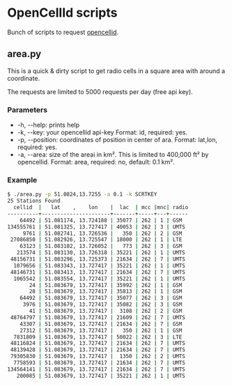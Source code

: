 # OpenCellId scripts
Bunch of scripts to request [opencellid](http://opencellid.org/).

## area.py
This is a quick & dirty script to get radio cells in a square area with around
a coordinate.

The requests are limited to 5000 requests per day (free api key).

### Parameters
* -h, --help: prints help
* -k, --key: your opencellid api-key
  Format: id<int>, required: yes.
* -p, --position: coordinates of position in center of ara. 
  Format: lat<float>,lon<float>, required: yes.
* -a, --area: size of the areai in km². This is limited to 400,000 ft² by 
  opencellid.
  Format: area<float>, required: no, default: 0.1 km².

### Example

```bash
$ ./area.py -p 51.0824,13.7255 -a 0.1 -k SCRTKEY
25 Stations Found
  cellid  |   lat    ,    lon    |  lac  | mcc |mnc| radio
----------+----------------------+-------+-----+---+------
    64492 | 51.081174, 13.724188 | 35077 | 262 | 1 | GSM
134555761 | 51.081325, 13.727417 | 40053 | 262 | 3 | UMTS
     9761 | 51.082741, 13.726536 |   350 | 262 | 2 | GSM
 27086850 | 51.082926, 13.725547 | 18000 | 262 | 1 | LTE
    63123 | 51.083102, 13.726052 |   773 | 262 | 3 | GSM
   213574 | 51.083130, 13.726318 | 35221 | 262 | 1 | UMTS
 48156731 | 51.083296, 13.725373 | 21634 | 262 | 7 | UMTS
  1079656 | 51.083343, 13.727417 | 35221 | 262 | 1 | UMTS
 48146731 | 51.083413, 13.727417 | 21634 | 262 | 7 | UMTS
  1065542 | 51.083554, 13.727417 | 35221 | 262 | 1 | UMTS
       24 | 51.083679, 13.727417 | 35992 | 262 | 1 | GSM
       28 | 51.083679, 13.727417 | 35813 | 262 | 1 | GSM
    64492 | 51.083679, 13.727417 | 35077 | 262 | 3 | GSM
     3976 | 51.083679, 13.727417 | 35082 | 262 | 3 | GSM
       41 | 51.083679, 13.727417 |  3108 | 262 | 2 | GSM
 48764797 | 51.083679, 13.727417 | 21609 | 262 | 7 | UMTS
    43307 | 51.083679, 13.727417 | 21634 | 262 | 7 | GSM
    27312 | 51.083679, 13.727417 |   350 | 262 | 1 | GSM
  7831809 | 51.083679, 13.727417 | 50022 | 262 | 3 | LTE
 48116824 | 51.083679, 13.727417 | 21634 | 262 | 7 | UMTS
 48139428 | 51.083679, 13.727417 | 21634 | 262 | 7 | UMTS
 79305830 | 51.083679, 13.727417 |  1350 | 262 | 2 | UMTS
  7758593 | 51.083679, 13.727417 | 21634 | 262 | 7 | UMTS
134564141 | 51.083679, 13.727417 | 21634 | 262 | 7 | UMTS
   200085 | 51.083679, 13.727417 | 35221 | 262 | 1 | UMTS
```
